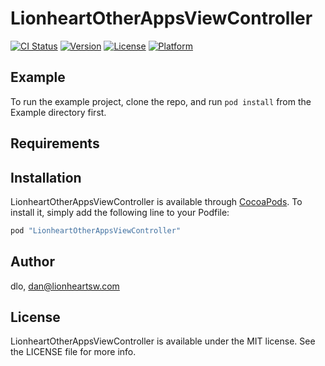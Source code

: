 # LionheartOtherAppsViewController

[![CI Status](http://img.shields.io/travis/dlo/LionheartOtherAppsViewController.svg?style=flat)](https://travis-ci.org/dlo/LionheartOtherAppsViewController)
[![Version](https://img.shields.io/cocoapods/v/LionheartOtherAppsViewController.svg?style=flat)](http://cocoapods.org/pods/LionheartOtherAppsViewController)
[![License](https://img.shields.io/cocoapods/l/LionheartOtherAppsViewController.svg?style=flat)](http://cocoapods.org/pods/LionheartOtherAppsViewController)
[![Platform](https://img.shields.io/cocoapods/p/LionheartOtherAppsViewController.svg?style=flat)](http://cocoapods.org/pods/LionheartOtherAppsViewController)

## Example

To run the example project, clone the repo, and run `pod install` from the Example directory first.

## Requirements

## Installation

LionheartOtherAppsViewController is available through [CocoaPods](http://cocoapods.org). To install
it, simply add the following line to your Podfile:

```ruby
pod "LionheartOtherAppsViewController"
```

## Author

dlo, dan@lionheartsw.com

## License

LionheartOtherAppsViewController is available under the MIT license. See the LICENSE file for more info.

